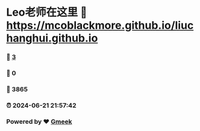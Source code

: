 # Leo老师在这里 :link: https://mcoblackmore.github.io/liuchanghui.github.io 
### :page_facing_up: [3](https://mcoblackmore.github.io/liuchanghui.github.io/tag.html) 
### :speech_balloon: 0 
### :hibiscus: 3865 
### :alarm_clock: 2024-06-21 21:57:42 
### Powered by :heart: [Gmeek](https://github.com/Meekdai/Gmeek)
